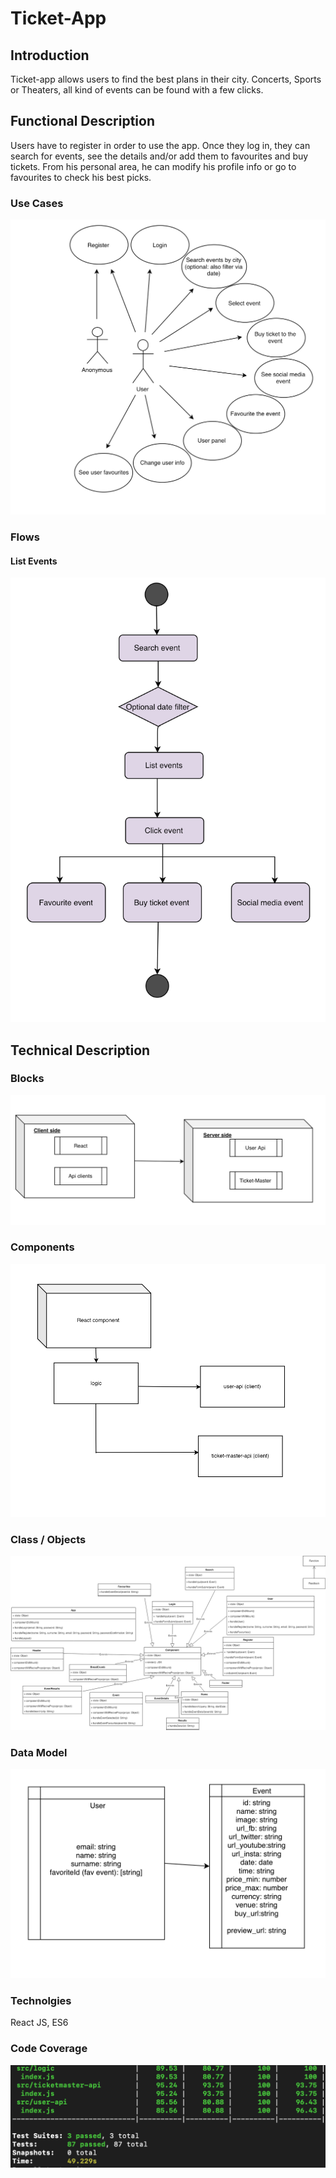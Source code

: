 # Ticket-App 

## Introduction

Ticket-app allows users to find the best plans in their city. Concerts, Sports or Theaters, all kind of events can be found with a few clicks.

## Functional Description

Users have to register in order to use the app. Once they log in, they can search for events, see the details and/or add them to favourites and buy tickets. From his personal area, he can modify his profile info or go to favourites to check his best picks.

### Use Cases

![Use Cases](images/use-cases.png)

### Flows

#### List Events

![List Events Flow](images/list-event-flow.png)

## Technical Description

### Blocks

![Blocks](images/blocks.png)

### Components

![Components](images/components.png)

### Class / Objects

![Classes / Objects](images/classes-objects.png)

### Data Model

![Data Model](images/data-model.png)

### Technolgies

React JS, ES6

### Code Coverage

![Code Coverage](images/code-coverage.png)
